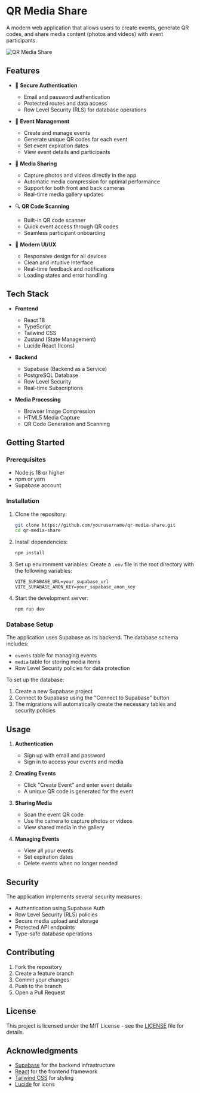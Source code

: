 # QR Media Share

A modern web application that allows users to create events, generate QR codes, and share media content (photos and videos) with event participants.

![QR Media Share](https://images.unsplash.com/photo-1533750516457-a7f992034fec?auto=format&fit=crop&q=80&w=1000)

## Features

- 🔐 **Secure Authentication**
  - Email and password authentication
  - Protected routes and data access
  - Row Level Security (RLS) for database operations

- 📱 **Event Management**
  - Create and manage events
  - Generate unique QR codes for each event
  - Set event expiration dates
  - View event details and participants

- 📸 **Media Sharing**
  - Capture photos and videos directly in the app
  - Automatic media compression for optimal performance
  - Support for both front and back cameras
  - Real-time media gallery updates

- 🔍 **QR Code Scanning**
  - Built-in QR code scanner
  - Quick event access through QR codes
  - Seamless participant onboarding

- 🎨 **Modern UI/UX**
  - Responsive design for all devices
  - Clean and intuitive interface
  - Real-time feedback and notifications
  - Loading states and error handling

## Tech Stack

- **Frontend**
  - React 18
  - TypeScript
  - Tailwind CSS
  - Zustand (State Management)
  - Lucide React (Icons)

- **Backend**
  - Supabase (Backend as a Service)
  - PostgreSQL Database
  - Row Level Security
  - Real-time Subscriptions

- **Media Processing**
  - Browser Image Compression
  - HTML5 Media Capture
  - QR Code Generation and Scanning

## Getting Started

### Prerequisites

- Node.js 18 or higher
- npm or yarn
- Supabase account

### Installation

1. Clone the repository:
   ```bash
   git clone https://github.com/yourusername/qr-media-share.git
   cd qr-media-share
   ```

2. Install dependencies:
   ```bash
   npm install
   ```

3. Set up environment variables:
   Create a `.env` file in the root directory with the following variables:
   ```
   VITE_SUPABASE_URL=your_supabase_url
   VITE_SUPABASE_ANON_KEY=your_supabase_anon_key
   ```

4. Start the development server:
   ```bash
   npm run dev
   ```

### Database Setup

The application uses Supabase as its backend. The database schema includes:

- `events` table for managing events
- `media` table for storing media items
- Row Level Security policies for data protection

To set up the database:

1. Create a new Supabase project
2. Connect to Supabase using the "Connect to Supabase" button
3. The migrations will automatically create the necessary tables and security policies

## Usage

1. **Authentication**
   - Sign up with email and password
   - Sign in to access your events and media

2. **Creating Events**
   - Click "Create Event" and enter event details
   - A unique QR code is generated for the event

3. **Sharing Media**
   - Scan the event QR code
   - Use the camera to capture photos or videos
   - View shared media in the gallery

4. **Managing Events**
   - View all your events
   - Set expiration dates
   - Delete events when no longer needed

## Security

The application implements several security measures:

- Authentication using Supabase Auth
- Row Level Security (RLS) policies
- Secure media upload and storage
- Protected API endpoints
- Type-safe database operations

## Contributing

1. Fork the repository
2. Create a feature branch
3. Commit your changes
4. Push to the branch
5. Open a Pull Request

## License

This project is licensed under the MIT License - see the [LICENSE](LICENSE) file for details.

## Acknowledgments

- [Supabase](https://supabase.io/) for the backend infrastructure
- [React](https://reactjs.org/) for the frontend framework
- [Tailwind CSS](https://tailwindcss.com/) for styling
- [Lucide](https://lucide.dev/) for icons